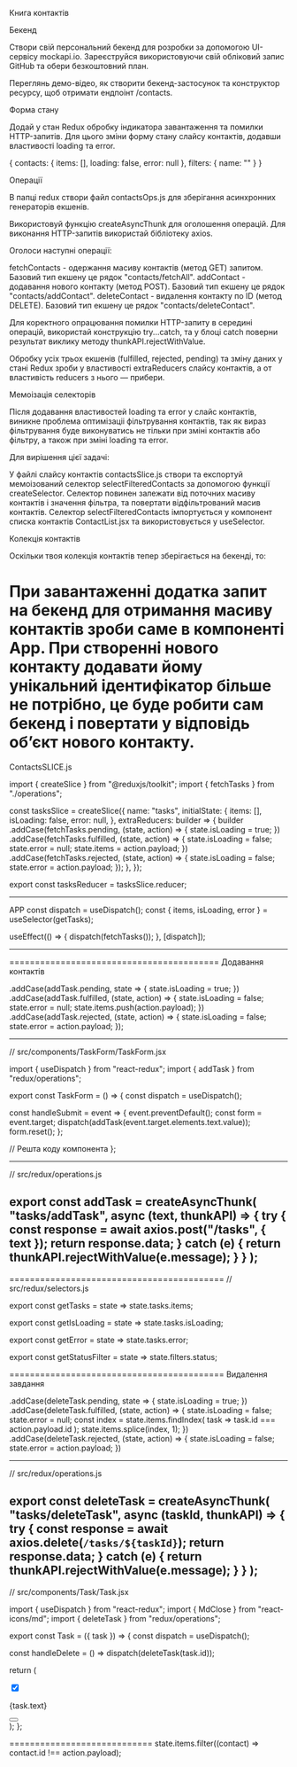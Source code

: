 Книга контактів

Бекенд



Створи свій персональний бекенд для розробки за допомогою UI-сервісу mockapi.io. Зареєструйся використовуючи свій обліковий запис GitHub та обери безкоштовний план.



Переглянь демо-відео, як створити бекенд-застосунок та конструктор ресурсу, щоб отримати ендпоінт /contacts.

Форма стану



Додай у стан Redux обробку індикатора завантаження та помилки HTTP-запитів. Для цього зміни форму стану слайсу контактів, додавши властивості loading та error.



{
  contacts: {
    items: [],
    loading: false,
    error: null
  },
  filters: {
		name: ""
	}
}



Операції



В папці redux створи файл contactsOps.js для зберігання асинхронних генераторів екшенів.



Використовуй функцію createAsyncThunk для оголошення операцій.
Для виконання HTTP-запитів використай бібліотеку axios.


Оголоси наступні операції:

fetchContacts - одержання масиву контактів (метод GET) запитом. Базовий тип екшену це рядок "contacts/fetchAll".
addContact - додавання нового контакту (метод POST). Базовий тип екшену це рядок "contacts/addContact".
deleteContact - видалення контакту по ID (метод DELETE). Базовий тип екшену це рядок "contacts/deleteContact".


Для коректного опрацювання помилки HTTP-запиту в середині операцій, використай конструкцію try...catch, та у блоці catch поверни результат виклику методу thunkAPI.rejectWithValue.



Обробку усіх трьох екшенів (fulfilled, rejected, pending) та зміну даних у стані Redux зроби у властивості extraReducers слайсу контактів, а от властивість reducers з нього — прибери.



Мемоізація селекторів



Після додавання властивостей loading та error у слайс контактів, виникне проблема оптимізаціі фільтрування контактів, так як вираз фільтрування буде виконуватись не тільки при зміні контактів або фільтру, а також при зміні loading та error.



Для вирішення цієї задачі:

У файлі слайсу контактів contactsSlice.js створи та експортуй мемоізований селектор selectFilteredContacts за допомогою функції createSelector.
Селектор повинен залежати від поточних масиву контактів і значення фільтра, та повертати відфільтрований масив контактів.
Селектор selectFilteredContacts імпортується у компонент списка контактів ContactList.jsx та використовується у useSelector.


Колекція контактів



Оскільки твоя колекція контактів тепер зберігається на бекенді, то:



При завантаженні додатка запит на бекенд для отримання масиву контактів зроби саме в компоненті Арр.
При створенні нового контакту додавати йому унікальний ідентифікатор більше не потрібно, це буде робити сам бекенд і повертати у відповідь об’єкт нового контакту.
===============================================
ContactsSLICE.js

import { createSlice } from "@reduxjs/toolkit";
import { fetchTasks } from "./operations";

const tasksSlice = createSlice({
  name: "tasks",
  initialState: {
    items: [],
    isLoading: false,
    error: null,
  },
  extraReducers: builder => {
    builder
      .addCase(fetchTasks.pending, (state, action) => {
        state.isLoading = true;
      })
      .addCase(fetchTasks.fulfilled, (state, action) => {
        state.isLoading = false;
        state.error = null;
        state.items = action.payload;
      })
      .addCase(fetchTasks.rejected, (state, action) => {
        state.isLoading = false;
        state.error = action.payload;
      });
  },
});

export const tasksReducer = tasksSlice.reducer;


---------------------------------
APP
 const dispatch = useDispatch();
  const { items, isLoading, error } = useSelector(getTasks);

  useEffect(() => {
    dispatch(fetchTasks());
  }, [dispatch]);

----------------------------------
=========================================
Додавання контактів

.addCase(addTask.pending, state => {
        state.isLoading = true;
      })
      .addCase(addTask.fulfilled, (state, action) => {
        state.isLoading = false;
        state.error = null;
        state.items.push(action.payload);
      })
      .addCase(addTask.rejected, (state, action) => {
        state.isLoading = false;
        state.error = action.payload;
      });

------------------------------------------
// src/components/TaskForm/TaskForm.jsx

import { useDispatch } from "react-redux";
import { addTask } from "redux/operations";

export const TaskForm = () => {
  const dispatch = useDispatch();

  const handleSubmit = event => {
    event.preventDefault();
    const form = event.target;
    dispatch(addTask(event.target.elements.text.value));
    form.reset();
  };

  // Решта коду компонента
};

------------------------------------------
// src/redux/operations.js

export const addTask = createAsyncThunk(
  "tasks/addTask",
  async (text, thunkAPI) => {
    try {
      const response = await axios.post("/tasks", { text });
      return response.data;
    } catch (e) {
      return thunkAPI.rejectWithValue(e.message);
    }
  }
);
---------------------------------
==========================================
// src/redux/selectors.js


export const getTasks = state => state.tasks.items;


export const getIsLoading = state => state.tasks.isLoading;


export const getError = state => state.tasks.error;


export const getStatusFilter = state => state.filters.status;

==========================================
Видалення завдання

.addCase(deleteTask.pending, state => {
        state.isLoading = true;
      })
      .addCase(deleteTask.fulfilled, (state, action) => {
        state.isLoading = false;
        state.error = null;
        const index = state.items.findIndex(
          task => task.id === action.payload.id
        );
        state.items.splice(index, 1);
      })
      .addCase(deleteTask.rejected, (state, action) => {
        state.isLoading = false;
        state.error = action.payload;
      })

----------------------------
// src/redux/operations.js

export const deleteTask = createAsyncThunk(
  "tasks/deleteTask",
  async (taskId, thunkAPI) => {
    try {
      const response = await axios.delete(`/tasks/${taskId}`);
      return response.data;
    } catch (e) {
      return thunkAPI.rejectWithValue(e.message);
    }
  }
);
--------------------------------
// src/components/Task/Task.jsx

import { useDispatch } from "react-redux";
import { MdClose } from "react-icons/md";
import { deleteTask } from "redux/operations";

export const Task = ({ task }) => {
  const dispatch = useDispatch();

  const handleDelete = () => dispatch(deleteTask(task.id));

  return (
    <div>
      <input type="checkbox" checked={task.completed} />
      <p>{task.text}</p>
      <button onClick={handleDelete}>
        <MdClose size={24} />
      </button>
    </div>
  );
};


============================
state.items.filter((contact) => contact.id !== action.payload);
